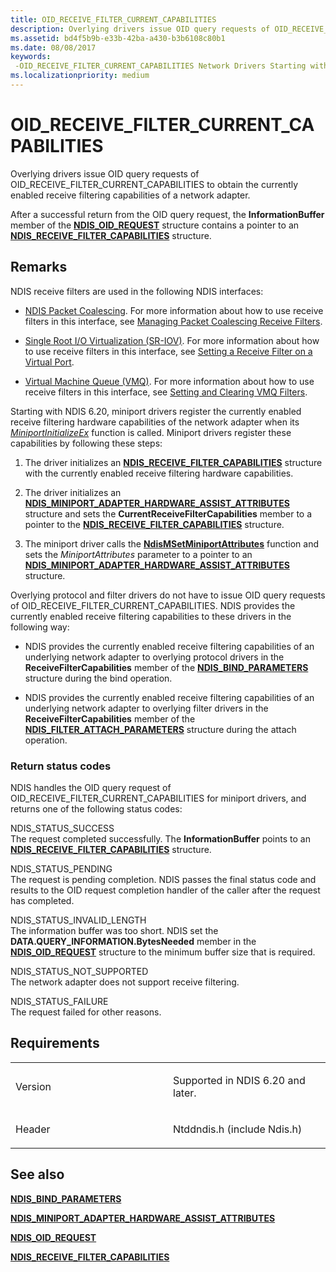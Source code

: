 ```yaml
---
title: OID_RECEIVE_FILTER_CURRENT_CAPABILITIES
description: Overlying drivers issue OID query requests of OID_RECEIVE_FILTER_CURRENT_CAPABILITIES to obtain the currently enabled receive filtering capabilities of a network adapter.
ms.assetid: bd4f5b9b-e33b-42ba-a430-b3b6108c80b1
ms.date: 08/08/2017
keywords: 
 -OID_RECEIVE_FILTER_CURRENT_CAPABILITIES Network Drivers Starting with Windows Vista
ms.localizationpriority: medium
---
```


# OID\_RECEIVE\_FILTER\_CURRENT\_CAPABILITIES


Overlying drivers issue OID query requests of OID\_RECEIVE\_FILTER\_CURRENT\_CAPABILITIES to obtain the currently enabled receive filtering capabilities of a network adapter.

After a successful return from the OID query request, the **InformationBuffer** member of the [**NDIS\_OID\_REQUEST**](/windows-hardware/drivers/ddi/ndis/ns-ndis-_ndis_oid_request) structure contains a pointer to an [**NDIS\_RECEIVE\_FILTER\_CAPABILITIES**](/windows-hardware/drivers/ddi/ntddndis/ns-ntddndis-_ndis_receive_filter_capabilities) structure.

Remarks
-------

NDIS receive filters are used in the following NDIS interfaces:

-   [NDIS Packet Coalescing](./ndis-packet-coalescing.md). For more information about how to use receive filters in this interface, see [Managing Packet Coalescing Receive Filters](https://docs.microsoft.com/windows-hardware/drivers/network/managing-packet-coalescing-receive-filters).

-   [Single Root I/O Virtualization (SR-IOV)](./single-root-i-o-virtualization--sr-iov-.md). For more information about how to use receive filters in this interface, see [Setting a Receive Filter on a Virtual Port](./setting-a-receive-filter-on-a-virtual-port.md).

-   [Virtual Machine Queue (VMQ)](./virtual-machine-queue--vmq--in-ndis-6-20.md). For more information about how to use receive filters in this interface, see [Setting and Clearing VMQ Filters](./setting-and-clearing-vmq-filters.md).

Starting with NDIS 6.20, miniport drivers register the currently enabled receive filtering hardware capabilities of the network adapter when its [*MiniportInitializeEx*](/windows-hardware/drivers/ddi/ndis/nc-ndis-miniport_initialize) function is called. Miniport drivers register these capabilities by following these steps:

1.  The driver initializes an [**NDIS\_RECEIVE\_FILTER\_CAPABILITIES**](/windows-hardware/drivers/ddi/ntddndis/ns-ntddndis-_ndis_receive_filter_capabilities) structure with the currently enabled receive filtering hardware capabilities.

2.  The driver initializes an [**NDIS\_MINIPORT\_ADAPTER\_HARDWARE\_ASSIST\_ATTRIBUTES**](/windows-hardware/drivers/ddi/ndis/ns-ndis-_ndis_miniport_adapter_hardware_assist_attributes) structure and sets the **CurrentReceiveFilterCapabilities** member to a pointer to the [**NDIS\_RECEIVE\_FILTER\_CAPABILITIES**](/windows-hardware/drivers/ddi/ntddndis/ns-ntddndis-_ndis_receive_filter_capabilities) structure.

3.  The miniport driver calls the [**NdisMSetMiniportAttributes**](/windows-hardware/drivers/ddi/ndis/nf-ndis-ndismsetminiportattributes) function and sets the *MiniportAttributes* parameter to a pointer to an [**NDIS\_MINIPORT\_ADAPTER\_HARDWARE\_ASSIST\_ATTRIBUTES**](/windows-hardware/drivers/ddi/ndis/ns-ndis-_ndis_miniport_adapter_hardware_assist_attributes) structure.

Overlying protocol and filter drivers do not have to issue OID query requests of OID\_RECEIVE\_FILTER\_CURRENT\_CAPABILITIES. NDIS provides the currently enabled receive filtering capabilities to these drivers in the following way:

-   NDIS provides the currently enabled receive filtering capabilities of an underlying network adapter to overlying protocol drivers in the **ReceiveFilterCapabilities** member of the [**NDIS\_BIND\_PARAMETERS**](/windows-hardware/drivers/ddi/ndis/ns-ndis-_ndis_bind_parameters) structure during the bind operation.

-   NDIS provides the currently enabled receive filtering capabilities of an underlying network adapter to overlying filter drivers in the **ReceiveFilterCapabilities** member of the [**NDIS\_FILTER\_ATTACH\_PARAMETERS**](/windows-hardware/drivers/ddi/ndis/ns-ndis-_ndis_filter_attach_parameters) structure during the attach operation.

### Return status codes

NDIS handles the OID query request of OID\_RECEIVE\_FILTER\_CURRENT\_CAPABILITIES for miniport drivers, and returns one of the following status codes:

<a href="" id="ndis-status-success"></a>NDIS\_STATUS\_SUCCESS  
The request completed successfully. The **InformationBuffer** points to an [**NDIS\_RECEIVE\_FILTER\_CAPABILITIES**](/windows-hardware/drivers/ddi/ntddndis/ns-ntddndis-_ndis_receive_filter_capabilities) structure.

<a href="" id="ndis-status-pending"></a>NDIS\_STATUS\_PENDING  
The request is pending completion. NDIS passes the final status code and results to the OID request completion handler of the caller after the request has completed.

<a href="" id="ndis-status-invalid-length"></a>NDIS\_STATUS\_INVALID\_LENGTH  
The information buffer was too short. NDIS set the **DATA.QUERY\_INFORMATION.BytesNeeded** member in the [**NDIS\_OID\_REQUEST**](/windows-hardware/drivers/ddi/ndis/ns-ndis-_ndis_oid_request) structure to the minimum buffer size that is required.

<a href="" id="ndis-status-not-supported"></a>NDIS\_STATUS\_NOT\_SUPPORTED  
The network adapter does not support receive filtering.

<a href="" id="ndis-status-failure"></a>NDIS\_STATUS\_FAILURE  
The request failed for other reasons.

Requirements
------------

<table>
<colgroup>
<col width="50%" />
<col width="50%" />
</colgroup>
<tbody>
<tr class="odd">
<td><p>Version</p></td>
<td><p>Supported in NDIS 6.20 and later.</p></td>
</tr>
<tr class="even">
<td><p>Header</p></td>
<td>Ntddndis.h (include Ndis.h)</td>
</tr>
</tbody>
</table>

## See also


[**NDIS\_BIND\_PARAMETERS**](/windows-hardware/drivers/ddi/ndis/ns-ndis-_ndis_bind_parameters)

[**NDIS\_MINIPORT\_ADAPTER\_HARDWARE\_ASSIST\_ATTRIBUTES**](/windows-hardware/drivers/ddi/ndis/ns-ndis-_ndis_miniport_adapter_hardware_assist_attributes)

[**NDIS\_OID\_REQUEST**](/windows-hardware/drivers/ddi/ndis/ns-ndis-_ndis_oid_request)

[**NDIS\_RECEIVE\_FILTER\_CAPABILITIES**](/windows-hardware/drivers/ddi/ntddndis/ns-ntddndis-_ndis_receive_filter_capabilities)

 

